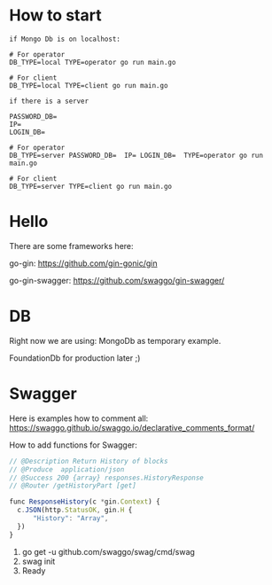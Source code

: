 # How to start

```
if Mongo Db is on localhost:

# For operator
DB_TYPE=local TYPE=operator go run main.go

# For client
DB_TYPE=local TYPE=client go run main.go

if there is a server

PASSWORD_DB=
IP=
LOGIN_DB=

# For operator
DB_TYPE=server PASSWORD_DB=  IP= LOGIN_DB=  TYPE=operator go run main.go

# For client
DB_TYPE=server TYPE=client go run main.go

```

# Hello
There are some frameworks here:

go-gin: https://github.com/gin-gonic/gin

go-gin-swagger: https://github.com/swaggo/gin-swagger/

# DB
Right now we are using: MongoDb as temporary example.

FoundationDb for production later ;)

# Swagger


Here is examples how to comment all: https://swaggo.github.io/swaggo.io/declarative_comments_format/

How to add functions for Swagger:

``` js
// @Description Return History of blocks
// @Produce  application/json
// @Success 200 {array} responses.HistoryResponse
// @Router /getHistoryPart [get]

func ResponseHistory(c *gin.Context) {
  c.JSON(http.StatusOK, gin.H {
      "History": "Array",
  })
}

```

1.  go get -u github.com/swaggo/swag/cmd/swag
2.  swag init
3.  Ready

